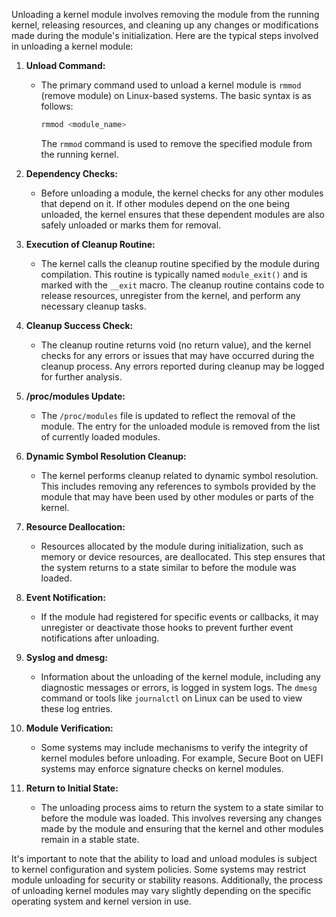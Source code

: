 Unloading a kernel module involves removing the module from the running kernel, releasing resources, and cleaning up any changes or modifications made during the module's initialization. Here are the typical steps involved in unloading a kernel module:

1. **Unload Command:**
   - The primary command used to unload a kernel module is `rmmod` (remove module) on Linux-based systems. The basic syntax is as follows:
     ```bash
     rmmod <module_name>
     ```
     The `rmmod` command is used to remove the specified module from the running kernel.

2. **Dependency Checks:**
   - Before unloading a module, the kernel checks for any other modules that depend on it. If other modules depend on the one being unloaded, the kernel ensures that these dependent modules are also safely unloaded or marks them for removal.

3. **Execution of Cleanup Routine:**
   - The kernel calls the cleanup routine specified by the module during compilation. This routine is typically named `module_exit()` and is marked with the `__exit` macro. The cleanup routine contains code to release resources, unregister from the kernel, and perform any necessary cleanup tasks.

4. **Cleanup Success Check:**
   - The cleanup routine returns void (no return value), and the kernel checks for any errors or issues that may have occurred during the cleanup process. Any errors reported during cleanup may be logged for further analysis.

5. **/proc/modules Update:**
   - The `/proc/modules` file is updated to reflect the removal of the module. The entry for the unloaded module is removed from the list of currently loaded modules.

6. **Dynamic Symbol Resolution Cleanup:**
   - The kernel performs cleanup related to dynamic symbol resolution. This includes removing any references to symbols provided by the module that may have been used by other modules or parts of the kernel.

7. **Resource Deallocation:**
   - Resources allocated by the module during initialization, such as memory or device resources, are deallocated. This step ensures that the system returns to a state similar to before the module was loaded.

8. **Event Notification:**
   - If the module had registered for specific events or callbacks, it may unregister or deactivate those hooks to prevent further event notifications after unloading.

9. **Syslog and dmesg:**
   - Information about the unloading of the kernel module, including any diagnostic messages or errors, is logged in system logs. The `dmesg` command or tools like `journalctl` on Linux can be used to view these log entries.

10. **Module Verification:**
    - Some systems may include mechanisms to verify the integrity of kernel modules before unloading. For example, Secure Boot on UEFI systems may enforce signature checks on kernel modules.

11. **Return to Initial State:**
    - The unloading process aims to return the system to a state similar to before the module was loaded. This involves reversing any changes made by the module and ensuring that the kernel and other modules remain in a stable state.

It's important to note that the ability to load and unload modules is subject to kernel configuration and system policies. Some systems may restrict module unloading for security or stability reasons. Additionally, the process of unloading kernel modules may vary slightly depending on the specific operating system and kernel version in use.
